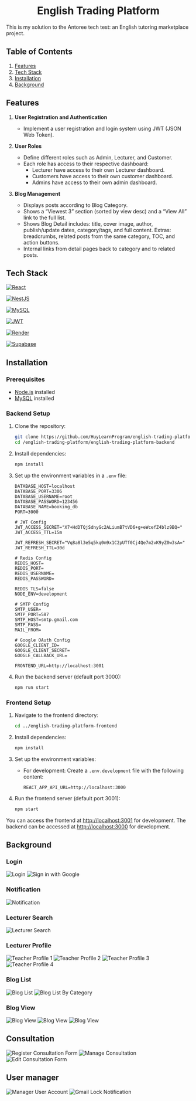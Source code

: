 <h1 align="center">English Trading Platform</h1>

This is my solution to the Antoree tech test: an English tutoring marketplace project.

## Table of Contents
1. [Features](#features)
2. [Tech Stack](#tech-stack)
3. [Installation](#installation)
4. [Background](#background)

## Features

1. **User Registration and Authentication**
    - Implement a user registration and login system using JWT (JSON Web Token).
  
2. **User Roles**
    - Define different roles such as Admin, Lecturer, and Customer.
    - Each role has access to their respective dashboard:
        - Lecturer  have access to their own Lecturer dashboard.
        - Customers have access to their own customer dashboard.
        - Admins have access to their own admin dashboard.
3. **Blog Management**
   - Displays posts according to Blog Category.
   - Shows a “Viewest 3” section (sorted by view desc) and a “View All” link to the full list.
   - Shows Blog Detail includes: title, cover image, author, publish/update dates, category/tags, and full content. Extras:       breadcrumbs, related posts from the same category, TOC, and action buttons.
   - Internal links from detail pages back to category and to related posts.


## Tech Stack

[![React](https://img.shields.io/badge/React-61DAFB?style=for-the-badge&logo=react&logoColor=white)](https://reactjs.org/)

[![NestJS](https://img.shields.io/badge/NestJS-E0234E?style=for-the-badge&logo=nestjs&logoColor=white)](https://nestjs.com/)

[![MySQL](https://img.shields.io/badge/MySQL-336791?style=for-the-badge&logo=mysql&logoColor=white)](https://www.mysql.org/)

[![JWT](https://img.shields.io/badge/JWT-000000?style=for-the-badge&logo=jsonwebtokens&logoColor=white)](https://jwt.io/)

[![Render](https://img.shields.io/badge/Render-0468D7?style=for-the-badge&logo=render&logoColor=white)](https://render.com/)

[![Supabase](https://img.shields.io/badge/Supabase-3ECF8E?style=for-the-badge&logo=supabase&logoColor=white)](https://supabase.io/)

## Installation

### Prerequisites

- [Node.js](https://nodejs.org/) installed
- [MySQL](https://www.mysql.org/) installed

### Backend Setup

1. Clone the repository:
    ```sh
    git clone https://github.com/HuyLearnProgram/english-trading-platform.git
    cd /english-trading-platform/english-trading-platform-backend
    ```

2. Install dependencies:
    ```sh
    npm install
    ```

3. Set up the environment variables in a `.env` file:
    ```plaintext
    DATABASE_HOST=localhost
    DATABASE_PORT=3306
    DATABASE_USERNAME=root
    DATABASE_PASSWORD=123456
    DATABASE_NAME=booking_db
    PORT=3000
    
    # JWT Config
    JWT_ACCESS_SECRET="X7+HdDTQjSdnyGc2ALiumB7tVD6+g+eWcefZ4blz9BQ="
    JWT_ACCESS_TTL=15m
    
    JWT_REFRESH_SECRET="Vq8a8l3e5q5kq0m9x1C2pUTf0Cj4Qe7m2vK9yZ0w3sA="
    JWT_REFRESH_TTL=30d   
    
    # Redis Config
    REDIS_HOST=
    REDIS_PORT=
    REDIS_USERNAME=
    REDIS_PASSWORD=
    
    REDIS_TLS=false
    NODE_ENV=development

    # SMTP Config
    SMTP_USER=
    SMTP_PORT=587
    SMTP_HOST=smtp.gmail.com
    SMTP_PASS=
    MAIL_FROM=
    
    # Google OAuth Config
    GOOGLE_CLIENT_ID=
    GOOGLE_CLIENT_SECRET=
    GOOGLE_CALLBACK_URL=
    
    FRONTEND_URL=http://localhost:3001
    ```

4. Run the backend server (default port 3000):
    ```sh
    npm run start
    ```

### Frontend Setup

1. Navigate to the frontend directory:
    ```sh
    cd ../english-trading-platform-frontend
    ```

2. Install dependencies:
    ```sh
    npm install
    ```

3. Set up the environment variables:
    - For development: Create a `.env.development` file with the following content:
      ```plaintext
      REACT_APP_API_URL=http://localhost:3000
      ```
      
4. Run the frontend server (default port 3001):
    ```sh
    npm start
    ```

You can access the frontend at [http://localhost:3001](http://localhost:3001) for development. The backend can be accessed at [http://localhost:3000](http://localhost:3000) for development.


## Background
### Login
![Login](./background/login.png)
![Sign in with Google](./background/signingg.png)
### Notification
![Notification](./background/notification.png)
### Lecturer Search 
![Lecturer Search](./background/lecturer.png)
### Lecturer Profile
![Teacher Profile 1](./background/teacherprofile1.png)
![Teacher Profile 2](./background/teacherprofile2.png)
![Teacher Profile 3](./background/teacherprofile3.png)
![Teacher Profile 4](./background/teacherprofile4.png)

### Blog List
![Blog List](./background/bloglist.png)
![Blog List By Category](./background/blogcategory.png)
### Blog View
![Blog View](./background/blogdetail1.png)
![Blog View](./background/blogdetail2.png)
![Blog View](./background/blogdetail3.png)
## Consultation
![Register Consultation Form](./background/consultationform.png)
![Manage Consultation](./background/mconsultation.png)
![Edit Consultation Form](./background/editconsultation.png)
## User manager
![Manager User Account](./background/maccount.png)
![Gmail Lock Notification](./background/gmaillockaccount.png)
